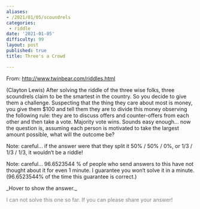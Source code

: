 ```yaml
---
aliases:
- /2021/01/05/scoundrels
categories: 
 - riddle
date: '2021-01-05'
difficulty: 99
layout: post
published: true
title: Three's a Crowd

---
```


From: http://www.twinbear.com/riddles.html

(Clayton Lewis)
After solving the riddle of the three wise folks, three scoundrels claim to be the smartest in the country. So you decide to give them a challenge. Suspecting that the thing they care about most is money, you give them $100 and tell them they are to divide this money observing the following rule: they are to discuss offers and counter-offers from each other and then take a vote. Majority vote wins.
Sounds easy enough... now the question is, assuming each person is motivated to take the largest amount possible, what will the outcome be?

Note: careful... if the answer were that they split it 50% / 50% / 0%, or 1/3 / 1/3 / 1/3, it wouldn‘t be a riddle!

Note: careful... 96.6523544 % of people who send answers to this have not thought about it for even 1 minute. I guarantee you won‘t solve it in a minute. (96.6523544% of the time this guarantee is correct.)

<div markdown="1" class='answer-title'>_Hover to show the answer._
</div>
<div class='answer-wrapper'>
<div markdown="1" class='answer' style="color: grey">

I can not solve this one so far. If you can please share your answer!

</div>
</div>
